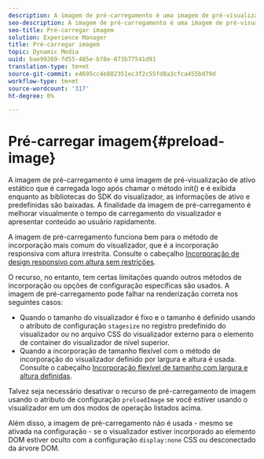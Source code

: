 ```yaml
---
description: A imagem de pré-carregamento é uma imagem de pré-visualização de ativo estático que é carregada logo após chamar o método init() e é exibida enquanto as bibliotecas do SDK do visualizador, as informações de ativo e predefinidas são baixadas. A finalidade da imagem de pré-carregamento é melhorar visualmente o tempo de carregamento do visualizador e apresentar conteúdo ao usuário rapidamente.
seo-description: A imagem de pré-carregamento é uma imagem de pré-visualização de ativo estático que é carregada logo após chamar o método init() e é exibida enquanto as bibliotecas do SDK do visualizador, as informações de ativo e predefinidas são baixadas. A finalidade da imagem de pré-carregamento é melhorar visualmente o tempo de carregamento do visualizador e apresentar conteúdo ao usuário rapidamente.
seo-title: Pré-carregar imagem
solution: Experience Manager
title: Pré-carregar imagem
topic: Dynamic Media
uuid: bae99269-fd55-485e-b78e-873b77541d91
translation-type: tm+mt
source-git-commit: e4695cc4e882351ec3f2c55fd8a3cfca455bd79d
workflow-type: tm+mt
source-wordcount: '317'
ht-degree: 0%

---
```



# Pré-carregar imagem{#preload-image}

A imagem de pré-carregamento é uma imagem de pré-visualização de ativo estático que é carregada logo após chamar o método init() e é exibida enquanto as bibliotecas do SDK do visualizador, as informações de ativo e predefinidas são baixadas. A finalidade da imagem de pré-carregamento é melhorar visualmente o tempo de carregamento do visualizador e apresentar conteúdo ao usuário rapidamente.

A imagem de pré-carregamento funciona bem para o método de incorporação mais comum do visualizador, que é a incorporação responsiva com altura irrestrita. Consulte o cabeçalho [Incorporação de design responsivo com altura sem restrições](../../c-html5-aem-asset-viewers/c-html5-aem-carousel/c-html5-aem-carousel.md#concept-b44f1df3c1c64d4e8b5565e7736bf95e).

O recurso, no entanto, tem certas limitações quando outros métodos de incorporação ou opções de configuração específicas são usados. A imagem de pré-carregamento pode falhar na renderização correta nos seguintes casos:

* Quando o tamanho do visualizador é fixo e o tamanho é definido usando o atributo de configuração `stagesize` no registro predefinido do visualizador ou no arquivo CSS do visualizador externo para o elemento de container do visualizador de nível superior.
* Quando a incorporação de tamanho flexível com o método de incorporação do visualizador definido por largura e altura é usada. Consulte o cabeçalho [Incorporação flexível de tamanho com largura e altura definidas](../../c-html5-aem-asset-viewers/c-html5-aem-interactive-images/c-html5-aem-interactive-images.md#section-6bb5d3c502544ad18a58eafe12a13435).

Talvez seja necessário desativar o recurso de pré-carregamento de imagem usando o atributo de configuração `preloadImage` se você estiver usando o visualizador em um dos modos de operação listados acima.

Além disso, a imagem de pré-carregamento não é usada - mesmo se ativada na configuração - se o visualizador estiver incorporado ao elemento DOM estiver oculto com a configuração `display:none` CSS ou desconectado da árvore DOM.
